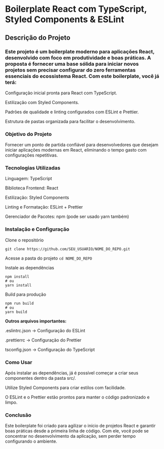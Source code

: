 # Boilerplate React com TypeScript, Styled Components & ESLint

## Descrição do Projeto


### Este projeto é um boilerplate moderno para aplicações React, desenvolvido com foco em produtividade e boas práticas. A proposta é fornecer uma base sólida para iniciar novos projetos sem precisar configurar do zero ferramentas essenciais do ecossistema React. Com este boilerplate, você já terá:

Configuração inicial pronta para React com TypeScript.

Estilização com Styled Components.

Padrões de qualidade e linting configurados com ESLint e Prettier.

Estrutura de pastas organizada para facilitar o desenvolvimento.

### Objetivo do Projeto

Fornecer um ponto de partida confiável para desenvolvedores que desejam iniciar aplicações modernas em React, eliminando o tempo gasto com configurações repetitivas.

### Tecnologias Utilizadas

Linguagem: TypeScript

Biblioteca Frontend: React

Estilização: Styled Components

Linting e Formatação: ESLint + Prettier

Gerenciador de Pacotes: npm (pode ser usado yarn também)

### Instalação e Configuração

Clone o repositório

`git clone https://github.com/SEU_USUARIO/NOME_DO_REPO.git`

Acesse a pasta do projeto
`cd NOME_DO_REPO`

Instale as dependências
````
npm install
# ou
yarn install
````
Build para produção
````
npm run build
# ou
yarn build

````

**Outros arquivos importantes:**

.eslintrc.json → Configuração do ESLint

.prettierrc → Configuração do Prettier

tsconfig.json → Configuração do TypeScript

### Como Usar

Após instalar as dependências, já é possível começar a criar seus componentes dentro da pasta src/.

Utilize Styled Components para criar estilos com facilidade.

O ESLint e o Prettier estão prontos para manter o código padronizado e limpo.

### Conclusão

Este boilerplate foi criado para agilizar o início de projetos React e garantir boas práticas desde a primeira linha de código.
Com ele, você pode se concentrar no desenvolvimento da aplicação, sem perder tempo configurando o ambiente.

